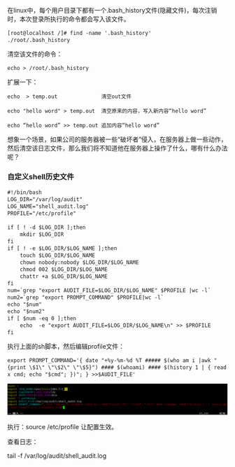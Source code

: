 在linux中，每个用户目录下都有一个.bash_history文件(隐藏文件)，每次注销时，本次登录所执行的命令都会写入该文件。

    [root@localhost /]# find -name '.bash_history'
	./root/.bash_history

清空该文件的命令：

    echo > /root/.bash_history

扩展一下：

	echo  > temp.out              清空out文件

    echo "hello word" > temp.out  清空原来的内容，写入新内容“hello word”

    echo “hello word” >> temp.out 追加内容“hello word”

想象一个场景，如果公司的服务器被一些“破坏者”侵入，在服务器上做一些动作，然后清空该日志文件，那么我们将不知道他在服务器上操作了什么，哪有什么办法呢？

### 自定义shell历史文件

    #!/bin/bash
	LOG_DIR="/var/log/audit"
	LOG_NAME="shell_audit.log"
	PROFILE="/etc/profile"
	 
	if [ ! -d $LOG_DIR ];then
	    mkdir $LOG_DIR
	fi
	if [ ! -e $LOG_DIR/$LOG_NAME ];then
	    touch $LOG_DIR/$LOG_NAME
	    chown nobody:nobody $LOG_DIR/$LOG_NAME
	    chmod 002 $LOG_DIR/$LOG_NAME
	    chattr +a $LOG_DIR/$LOG_NAME
	fi
	num=`grep "export AUDIT_FILE=$LOG_DIR/$LOG_NAME" $PROFILE |wc -l`
	num2=`grep "export PROMPT_COMMAND" $PROFILE|wc -l`
	echo "$num"
	echo "$num2"
	if [ $num -eq 0 ];then
	    echo  -e "export AUDIT_FILE=$LOG_DIR/$LOG_NAME\n" >> $PROFILE
	fi

执行上面的sh脚本，然后编辑profile文件：

    export PROMPT_COMMAND='{ date "+%y-%m-%d %T ##### $(who am i |awk "{print \$1\" \"\$2\" \"\$5}") #### $(whoami) #### $(history 1 | { read x cmd; echo "$cmd"; })"; } >>$AUDIT_FILE'

![shell](https://github.com/liuyanliang2015/BertNote/blob/master/pics/shell.png)

执行：source /etc/profile 让配置生效。

查看日志：

tail -f  /var/log/audit/shell_audit.log


